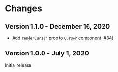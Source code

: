 # Changes

## Version 1.1.0 - December 16, 2020

- Add `renderCursor` prop to `Cursor` component ([#34](https://github.com/broadinstitute/gnomad-browser-toolkit/pull/34))

## Version 1.0.0 - July 1, 2020

Initial release
